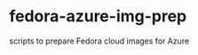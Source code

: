 fedora-azure-img-prep
=============================

scripts to prepare Fedora cloud images for Azure
